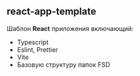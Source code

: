 ## react-app-template

Шаблон **React** приложения включающий:

- Typescript
- Eslint, Prettier
- Vite
- Базовую структуру папок FSD

